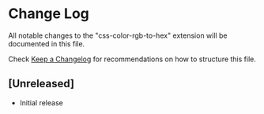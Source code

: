 # Change Log

All notable changes to the "css-color-rgb-to-hex" extension will be documented in this file.

Check [Keep a Changelog](http://keepachangelog.com/) for recommendations on how to structure this file.

## [Unreleased]

- Initial release